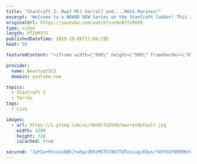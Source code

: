 ```yaml
---
title: "StarCraft 2: Mvp? MC? Serral? and....MASS Marines!"
excerpt: "Welcome to a BRAND NEW Series on the StarCraft ladder! This is the \"Mass Marines to Grandmaster\" challenge, where the only attacking unit that I'm allowed to make is Marines - and that's it! I am allowed to make Medivacs just so that the gaemplay is not too monotonous, but I believe I could even make"
originalUrl: https://youtube.com/watch?v=n6n8t7zOVX0
type: video
length: PT29M37S
publishedDateTime: 2019-10-06T11:04:19Z
heat: 50

featuredContent: "<iframe width=\"800\" height=\"500\" frameborder=\"0\" src=\"https://www.youtube.com/embed/n6n8t7zOVX0\" allow=\"accelerometer; autoplay; encrypted-media; gyroscope; picture-in-picture\" allowfullscreen></iframe>"

provider:
  name: BeastyqtSC2
  domain: youtube.com

topics:
  - StarCraft 2
  - Terran
tags:
  - Live

images:
  - url: https://i.ytimg.com/vi/n6n8t7zOVX0/maxresdefault.jpg
    width: 1280
    height: 720
    isCached: true

secured: "IqYIa+9tcasubNhJ+whpz2RXcMSTV19OJTdTosiugv0Zwsrf4YhSGfEKROKYek1mYeAgYLrtpwK7TH2CeVSlmCYnFAlM9KTpH7VLXHykcnZK23NMBWYZpvLNjoe+V5PKWlZKLmYuw8TA9DMm1PRfOF3wea67U30Qu6Uo3q7rZy4iiTiUQrERKudFiOWQvZfOv8rFi2cvUfTJsM3S/R2DrepaXrwlpOU12BpTL5f7YJ4ZvGk7E5p+NcVM/c5yTH2+wLo6QLdxX3J5bShFYzIooUdmmRzuxMO+aPYqtNavIf1b/2LtyXs0tJV+DD4kaxRyIxSehYW4FVPu/p9Gdvj+5i5ZcSjQ2yaO8uXzGEkatX8fnO7heIl2xmr1JrbfYIRsgqDENH705R83mLrTvRBkMSbH7Gb4mvv0K/7sgANAI5w=;Oo4VYjIDVocmMyZw9HFzmw=="
---
```


